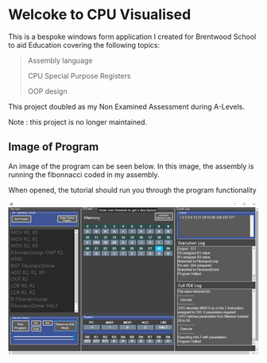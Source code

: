 # Welcoke to CPU Visualised
This is a bespoke windows form application I created for Brentwood School to aid Education covering the following topics: 
> Assembly language
> 
> CPU Special Purpose Registers
> 
> OOP design

This project doubled as my Non Examined Assessment during A-Levels.

Note : this project is no longer maintained. 

## Image of Program
An image of the program can be seen below. In this image, the assembly is running the fibonnacci coded in my assembly.

When opened, the tutorial should run you through the program functionality

![plot](NEACPUFiboImgForREADME.png)
